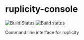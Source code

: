 # ruplicity-console
[![Build Status](https://travis-ci.org/mbrt/ruplicity-console.svg?branch=master)](https://travis-ci.org/mbrt/ruplicity-console)
[![Build status](https://ci.appveyor.com/api/projects/status/nfyy0g8yi782cx52/branch/master?svg=true)](https://ci.appveyor.com/project/mbrt/ruplicity-console/branch/master)

Command line interface for ruplicity
